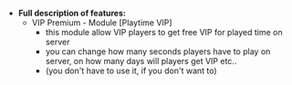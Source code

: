    * **Full description of features:**
       - VIP Premium - Module [Playtime VIP]
          - this module allow VIP players to get free VIP for played time on server
          - you can change how many seconds players have to play on server, on how many days will players get VIP etc..
          - (you don't have to use it, if you don't want to)
